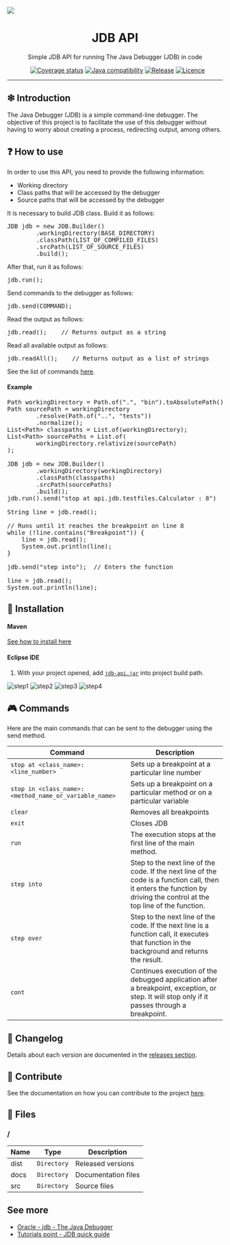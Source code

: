 
![](https://raw.githubusercontent.com/williamniemiec/jdb-api/master/docs/img/logo/logo.jpg?raw=true)

<h1 align='center'>JDB API</h1>
<p align='center'>Simple JDB API for running The Java Debugger (JDB) in code</p>
<p align="center">
	<a href="https://github.com/williamniemiec/jdb-api/actions?query=workflow%3AWindows"><img src="https://img.shields.io/github/workflow/status/williamniemiec/jdb-api/Windows?label=Windows" alt=""></a>
	<a href="https://github.com/williamniemiec/jdb-api/actions?query=workflow%3AMacOS"><img src="https://img.shields.io/github/workflow/status/williamniemiec/jdb-api/MacOS?label=MacOS" alt=""></a>
	<a href="https://github.com/williamniemiec/jdb-api/actions?query=workflow%3AUbuntu"><img src="https://img.shields.io/github/workflow/status/williamniemiec/jdb-api/Ubuntu?label=Ubuntu" alt=""></a>
	<a href="https://codecov.io/gh/williamniemiec/jdb-api"><img src="https://codecov.io/gh/williamniemiec/jdb-api/branch/v1.x/graph/badge.svg?token=R2SFS4SP86" alt="Coverage status"></a>
	<a href="http://java.oracle.com"><img src="https://img.shields.io/badge/java-8+-4c7e9f.svg" alt="Java compatibility"></a>
	<a href="https://github.com/williamniemiec/jdb-api/releases"><img src="https://img.shields.io/github/v/release/williamniemiec/jdb-api" alt="Release"></a>
	<a href="https://github.com/williamniemiec/jdb-api/blob/master/LICENCE"><img src="https://img.shields.io/github/license/williamniemiec/jdb-api" alt="Licence"></a>
</p>

<hr />

## ❇ Introduction
The Java Debugger (JDB) is a simple command-line debugger. The objective of this project is to facilitate the use of this debugger without having to worry about creating a process, redirecting output, among others.

## ❓ How to use
In order to use this API, you need to provide the following information:
* Working directory
* Class paths that will be accessed by the debugger
* Source paths that will be accessed by the debugger

It is necessary to build JDB class. Build it as follows:
<pre>
JDB jdb = new JDB.Builder()
		.workingDirectory(BASE_DIRECTORY)
		.classPath(LIST_OF_COMPILED_FILES)
		.srcPath(LIST_OF_SOURCE_FILES)
		.build();
</pre>

After that, run it as follows:
<pre>
jdb.run();
</pre>

Send commands to the debugger as follows:
<pre>
jdb.send(COMMAND);
</pre>

Read the output as follows:
<pre>
jdb.read();    // Returns output as a string
</pre>

Read all available output as follows:
<pre>
jdb.readAll();    // Returns output as a list of strings
</pre>

See the list of commands [here](#commands).

#### Example
<pre>
Path workingDirectory = Path.of(".", "bin").toAbsolutePath().normalize();
Path sourcePath = workingDirectory
		.resolve(Path.of("..", "tests"))
		.normalize();
List&lt;Path> classpaths = List.of(workingDirectory);
List&lt;Path> sourcePaths = List.of(
		workingDirectory.relativize(sourcePath)
);
		
JDB jdb = new JDB.Builder()
		.workingDirectory(workingDirectory)
		.classPath(classpaths)
		.srcPath(sourcePaths)
		.build();
jdb.run().send("stop at api.jdb.testfiles.Calculator : 8")

String line = jdb.read();

// Runs until it reaches the breakpoint on line 8
while (!line.contains("Breakpoint")) {
	line = jdb.read();
	System.out.println(line);
}

jdb.send("step into");	// Enters the function

line = jdb.read();
System.out.println(line);
</pre>


## 🔌 Installation
#### Maven
[See how to install here](https://github.com/williamniemiec/jdb-api/packages/613128#-installation)

#### Eclipse IDE
1) With your project opened, add [`jdb-api.jar`](https://github.com/williamniemiec/jdb-api/releases/) into project build path.

![step1](https://raw.githubusercontent.com/williamniemiec/jdb-api/master/docs/img/how-to-use/step1.png?raw=true)
![step2](https://raw.githubusercontent.com/williamniemiec/jdb-api/master/docs/img/how-to-use/step2.png?raw=true)
![step3](https://raw.githubusercontent.com/williamniemiec/jdb-api/master/docs/img/how-to-use/step3.png?raw=true)
![step4](https://raw.githubusercontent.com/williamniemiec/jdb-api/master/docs/img/how-to-use/step4.png?raw=true)


## <a name="commands"></a> 🎮 Commands
Here are the main commands that can be sent to the debugger using the send method.

|        Command 	| Description|
|----------------|-------------------------------|
|`stop at <class_name>:<line_number>`|Sets up a breakpoint at a particular line number|
|`stop in <class_name>:<method_name_or_variable_name>`|Sets up a breakpoint on a particular method or on a particular variable|
|`clear`|Removes all breakpoints|
|`exit`|Closes JDB|
|`run`|The execution stops at the first line of the main method.|
|`step into`|Step to the next line of the code. If the next line of the code is a function call, then it enters the function by driving the control at the top line of the function.|
|`step over`|Step to the next line of the code. If the next line is a function call, it executes that function in the background and returns the result.|
|`cont`|Continues execution of the debugged application after a breakpoint, exception, or step. It will stop only if it passes through a breakpoint.|

## 🚩 Changelog
Details about each version are documented in the [releases section](https://github.com/williamniemiec/jdb-api/releases).

## 🤝 Contribute
See the documentation on how you can contribute to the project [here](https://github.com/williamniemiec/jdb-api/blob/master/CONTRIBUTING.md).

## 📁 Files
### /
|        Name 	|Type|Description|
|----------------|-------------------------------|-----------------------------|
|dist |`Directory`|Released versions|
|docs |`Directory`|Documentation files|
|src     |`Directory`| Source files |

## See more
* [Oracle - jdb - The Java Debugger](https://docs.oracle.com/javase/7/docs/technotes/tools/windows/jdb.html)
* [Tutorials point - JDB quick guide](https://www.tutorialspoint.com/jdb/jdb_quick_guide.htm)

